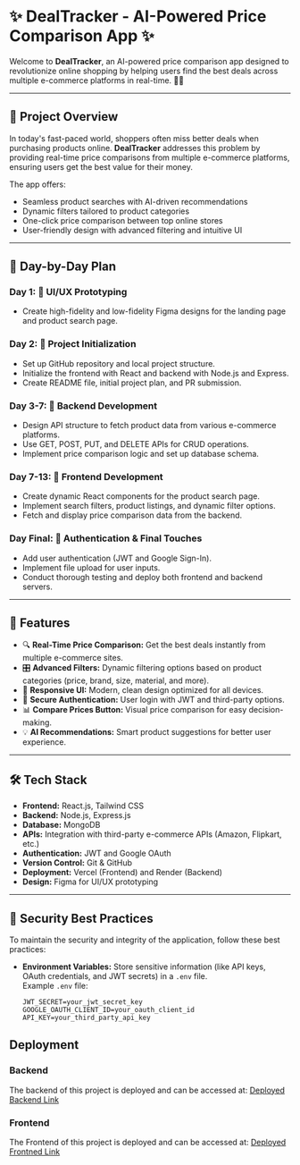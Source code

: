 # ✨ DealTracker - AI-Powered Price Comparison App ✨

Welcome to **DealTracker**, an AI-powered price comparison app designed to revolutionize online shopping by helping users find the best deals across multiple e-commerce platforms in real-time. 🛒💸

---

## 🌟 Project Overview

In today's fast-paced world, shoppers often miss better deals when purchasing products online. **DealTracker** addresses this problem by providing real-time price comparisons from multiple e-commerce platforms, ensuring users get the best value for their money.

The app offers:
- Seamless product searches with AI-driven recommendations
- Dynamic filters tailored to product categories
- One-click price comparison between top online stores
- User-friendly design with advanced filtering and intuitive UI

---

## 📅 Day-by-Day Plan

### **Day 1:** 🎨 UI/UX Prototyping  
- Create high-fidelity and low-fidelity Figma designs for the landing page and product search page.

### **Day 2:** 🔧 Project Initialization  
- Set up GitHub repository and local project structure.
- Initialize the frontend with React and backend with Node.js and Express.
- Create README file, initial project plan, and PR submission.

### **Day 3-7:** 📡 Backend Development  
- Design API structure to fetch product data from various e-commerce platforms.
- Use GET, POST, PUT, and DELETE APIs for CRUD operations.
- Implement price comparison logic and set up database schema.

### **Day 7-13:** 🧩 Frontend Development  
- Create dynamic React components for the product search page.
- Implement search filters, product listings, and dynamic filter options.
- Fetch and display price comparison data from the backend.

### **Day Final:** 🔑 Authentication & Final Touches  
- Add user authentication (JWT and Google Sign-In).
- Implement file upload for user inputs.
- Conduct thorough testing and deploy both frontend and backend servers.

---

## 🚀 Features

- 🔍 **Real-Time Price Comparison:** Get the best deals instantly from multiple e-commerce sites.
- 🎛️ **Advanced Filters:** Dynamic filtering options based on product categories (price, brand, size, material, and more).
- 📱 **Responsive UI:** Modern, clean design optimized for all devices.
- 🔑 **Secure Authentication:** User login with JWT and third-party options.
- 📊 **Compare Prices Button:** Visual price comparison for easy decision-making.
- 💡 **AI Recommendations:** Smart product suggestions for better user experience.

---

## 🛠️ Tech Stack

- **Frontend:** React.js, Tailwind CSS
- **Backend:** Node.js, Express.js
- **Database:** MongoDB
- **APIs:** Integration with third-party e-commerce APIs (Amazon, Flipkart, etc.)
- **Authentication:** JWT and Google OAuth
- **Version Control:** Git & GitHub
- **Deployment:** Vercel (Frontend) and Render (Backend)
- **Design:** Figma for UI/UX prototyping

---

## 🔐 Security Best Practices

To maintain the security and integrity of the application, follow these best practices:

- **Environment Variables:** Store sensitive information (like API keys, OAuth credentials, and JWT secrets) in a `.env` file.  
  Example `.env` file:
  ```env
  JWT_SECRET=your_jwt_secret_key
  GOOGLE_OAUTH_CLIENT_ID=your_oauth_client_id
  API_KEY=your_third_party_api_key

## Deployment

### Backend
The backend of this project is deployed and can be accessed at:
[Deployed Backend Link](https://s76-srimanh-capstone-dealtracker.onrender.com/)

### Frontend
The Frontend of this project is deployed and can be accessed at:
[Deployed Frontned Link](https://strong-brigadeiros-847d99.netlify.app/)